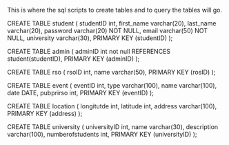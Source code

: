 This is where the sql scripts to create tables and to query the tables will go.

CREATE TABLE student
(
studentID int,
first_name varchar(20),
last_name varchar(20),
password varchar(20) NOT NULL,
email varchar(50) NOT NULL,
university varchar(30),
PRIMARY KEY (studentID)
);

CREATE TABLE admin
(
adminID int not null REFERENCES student(studentID),
PRIMARY KEY (adminID)
);

CREATE TABLE rso
(
rsoID int,
name varchar(50),
PRIMARY KEY (rosID)
);

CREATE TABLE event
(
eventID int,
type varchar(100),
name varchar(100),
date DATE,
pubprirso int,
PRIMARY KEY (eventID)
);

CREATE TABLE location 
(
longitutde int,
latitude int,
address varchar(100),
PRIMARY KEY (address)
);

CREATE TABLE university 
(
universityID int,
name varchar(30),
description varchar(100),
numberofstudents int,
PRIMARY KEY (universityID)
);
